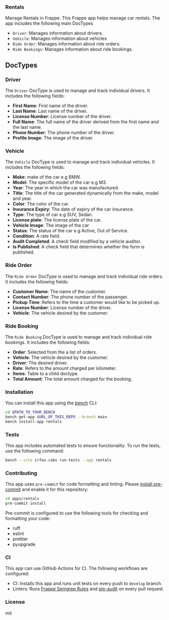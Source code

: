 ### Rentals

Manage Rentals in Frappe. This Frappe app helps manage car rentals. The app includes the following main DocTypes

- `Driver`: Manages information about drivers.
- `Vehicle`: Manages information about vehicles
- `Ride Order`: Manages information about ride orders.
- `Ride Bookings`: Manages information about ride bookings.

## DocTypes

### Driver

The `Driver` DocType is used to manage and track individual drivers. It includes the following fields:

- **First Name**: First name of the driver.
- **Last Name**: Last name of the driver.
- **License Number**: License number of the driver.
- **Full Name**: The full name of the driver derived from the first name and the last name.
- **Phone Number**: The phone number of the driver.
- **Profile Image**: The image of the driver.

### Vehicle

The `Vehicle` DocType is used to manage and track individual vehicles. It includes the following fields:

- **Make**: make of the car e.g BMW.
- **Model**: The specific model of the car e.g M3.
- **Year**: The year in which the car was manufactured.
- **Title**: The title of the car generated dynamically from the make, model and year.
- **Color**: The color of the car.
- **Insurance Expiry**: The date of expiry of the car insurance.
- **Type**: The type of car e.g SUV, Sedan.
- **License plate**: The license plate of the car.
- **Vehicle Image**: The image of the car
- **Status**: The status of the car e.g Active, Out of Service.
- **Condition**: A rate field.
- **Audit Completed**: A check field modified by a vehicle auditor.
- **Is Published**: A check field that determines whether the form is published.

### Ride Order

The `Ride Order` DocType is used to manage and track individual ride orders. It includes the following fields:

- **Customer Name**: The name of the customer.
- **Contact Number**: The phone number of the passenger.
- **Pickup Time**: Refers to the time a customer would like to be picked up.
- **License Number**: License number of the driver.
- **Vehicle**: The vehicle desired by the customer.

### Ride Booking

The `Ride Booking` DocType is used to manage and track individual ride bookings. It includes the following fields:

- **Order**: Selected from the a list of orders.
- **Vehicle**: The vehicle desired by the customer.
- **Driver**: The desired driver.
- **Rate**: Refers to the amount charged per kilometer.
- **Items**: Table to a child doctype.
- **Total Amount**: The total amount charged for the booking.

### Installation

You can install this app using the [bench](https://github.com/frappe/bench) CLI:

```bash
cd $PATH_TO_YOUR_BENCH
bench get-app $URL_OF_THIS_REPO --branch main
bench install-app rentals
```

### Tests

This app includes automated tests to ensure functionality. To run the tests, use the following command:

```bash
bench --site irfan.cabs run-tests --app rentals
```

### Contributing

This app uses `pre-commit` for code formatting and linting. Please [install pre-commit](https://pre-commit.com/#installation) and enable it for this repository:

```bash
cd apps/rentals
pre-commit install
```

Pre-commit is configured to use the following tools for checking and formatting your code:

- ruff
- eslint
- prettier
- pyupgrade

### CI

This app can use GitHub Actions for CI. The following workflows are configured:

- CI: Installs this app and runs unit tests on every push to `develop` branch.
- Linters: Runs [Frappe Semgrep Rules](https://github.com/frappe/semgrep-rules) and [pip-audit](https://pypi.org/project/pip-audit/) on every pull request.

### License

mit
